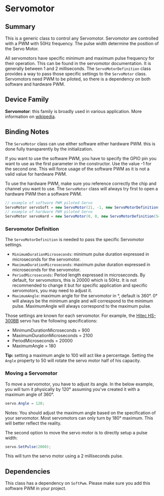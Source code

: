 ﻿# Servomotor

## Summary

This is a generic class to control any Servomotor. Servomotor are controlled with a PWM with 50Hz frequency. The pulse width determine the position of the Servo Motor.

All servomotors have specific minimum and maximum pulse frequency for their operation. This can be found in the servomotor documentation. It is generally between 1 and 2 milliseconds. The ```ServoMotorDefinition``` class provides a way to pass those specific settings to the ```ServoMotor``` class. Servomotors need PWM to be piloted, so there is a dependency on both software and hardware PWM.

## Device Family

**Servomotor**: this family is broadly used in various application. More information on [wikipedia](https://en.wikipedia.org/wiki/Servomotor).

## Binding Notes

The ```ServoMotor``` class can use either software either hardware PWM. this is done fully transparently by the initialization.

If you want to use the software PWM, you have to specify the GPIO pin you want to use as the first parameter in the constructor. Use the value -1 for the second one. This will force usage of the software PWM as it is not a valid value for hardware PWM.

To use the hardware PWM, make sure you reference correctly the chip and channel you want to use. The ```ServoMotor``` class will always try first to open a hardware PWM then a software PWM. 

```csharp
// example of software PWM piloted Servo
ServoMotor servoSoft = new ServoMotor(21, -1, new ServoMotorDefinition(540, 2470));
// example of hardware PWM piloted Servo
ServoMotor servoHard = new ServoMotor(0, 0, new ServoMotorDefinition(540, 2470));
```

### Servomotor Definition

The ```ServoMotorDefinition``` is needed to pass the specific Servomotor settings.

- ```MinimumDurationMicroseconds```: minimum pulse duration expressed in microseconds for the servomotor.
- ```MaximumDurationMicroseconds```: maximum pulse duration expressed in microseconds for the servomotor.
- ```PeriodMicroseconds```: Period length expressed in microseconds. By default, for servomotors, this is 20000 which is 50Hz. It is not recommended to change it but for specific application and specific servomotors, you may need to adjust it.
- ```MaximumAngle```: maximum angle for the servomotor in °, default is 360°. 0° will always be the minimum angle and will correspond to the minimum pulse. MaximumAngle will always correspond to the maximum pulse.

Those settings are known for each servomotor.
For example, the [Hitec HS-300BB](https://servodatabase.com/servo/hitec/hs-300bb) servo has the following specifications:
- MinimumDurationMicroseconds = 900
- MaximumDurationMicroseconds = 2100
- PeriodMicroseconds = 20000
- MaximumAngle = 180

**Tip:** setting a maximum angle to 100 will act like a percentage. Setting the ```Angle``` property to 50 will rotate the servo motor half of his capacity.

### Moving a Servomotor

To move a servomotor, you have to adjust its angle. In the below example, you will turn it physically by 120° assuming you've created it with a maximum angle of 360°.

```csharp
servo.Angle = 120;
```

Notes: You should adjust the maximum angle based on the specification of your servomotor. Most servomotors can only turn by 180° maximum. This will better reflect the reality.

The second option to move the servo motor is to directly setup a pulse width:

```csharp
servo.SetPulse(2000);
```

This will turn the servo motor using a 2 milliseconds pulse.

## Dependencies

This class has a dependency on ```SoftPwm```. Please make sure you add this software PWM in your project.

